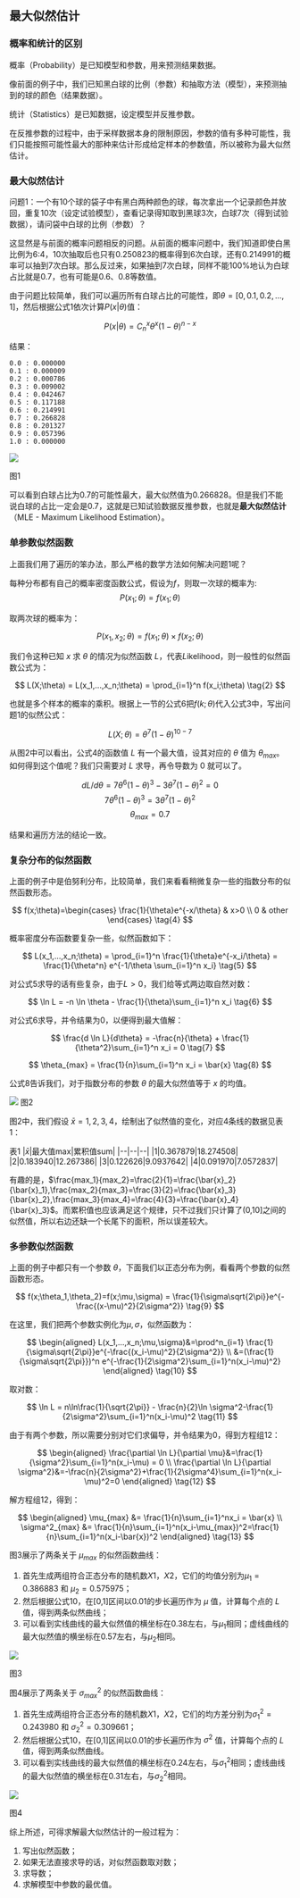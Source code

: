 <!--Copyright © Microsoft Corporation. All rights reserved.
  适用于[License](https://github.com/Microsoft/ai-edu/blob/master/LICENSE.md)版权许可-->


## 最大似然估计

### 概率和统计的区别

概率（Probability）是已知模型和参数，用来预测结果数据。

像前面的例子中，我们已知黑白球的比例（参数）和抽取方法（模型），来预测抽到的球的颜色（结果数据）。

统计（Statistics）是已知数据，设定模型并反推参数。

在反推参数的过程中，由于采样数据本身的限制原因，参数的值有多种可能性，我们只能按照可能性最大的那种来估计形成给定样本的参数值，所以被称为最大似然估计。

### 最大似然估计

问题1：一个有10个球的袋子中有黑白两种颜色的球，每次拿出一个记录颜色并放回，重复10次（设定试验模型），查看记录得知取到黑球3次，白球7次（得到试验数据），请问袋中白球的比例（参数）？

这显然是与前面的概率问题相反的问题。从前面的概率问题中，我们知道即使白黑比例为6:4，10次抽取后也只有0.250823的概率得到6次白球，还有0.214991的概率可以抽到7次白球。那么反过来，如果抽到7次白球，同样不能100%地认为白球占比就是0.7，也有可能是0.6、0.8等数值。

由于问题比较简单，我们可以遍历所有白球占比的可能性，即$\theta=[0,0.1,0.2,...,1]$，然后根据公式1依次计算$P(x|\theta)$值：

$$
P(x|\theta) = C_n^x \theta^x (1-\theta)^{n-x} \tag{1}
$$

结果：
```
0.0 : 0.000000
0.1 : 0.000009
0.2 : 0.000786
0.3 : 0.009002
0.4 : 0.042467
0.5 : 0.117188
0.6 : 0.214991
0.7 : 0.266828
0.8 : 0.201327
0.9 : 0.057396
1.0 : 0.000000
```

<img src="Images/likelihood_berno.png"/>

图1

可以看到白球占比为0.7的可能性最大，最大似然值为0.266828。但是我们不能说白球的占比一定会是0.7，这就是已知试验数据反推参数，也就是**最大似然估计**（MLE - Maximum Likelihood Estimation）。

### 单参数似然函数

上面我们用了遍历的笨办法，那么严格的数学方法如何解决问题1呢？

每种分布都有自己的概率密度函数公式，假设为$f$，则取一次球的概率为:
$$P(x_1;\theta)=f(x_1;\theta)$$

取两次球的概率为：

$$P(x_1,x_2;\theta)=f(x_1;\theta) \times f(x_2;\theta)$$

我们令这种已知 $x$ 求 $\theta$ 的情况为似然函数 $L$，代表$L$ikelihood，则一般性的似然函数公式为：

$$
L(X;\theta) = L(x_1,...,x_n;\theta) = \prod_{i=1}^n f(x_i;\theta) \tag{2}
$$

也就是多个样本的概率的乘积。根据上一节的公式6把$f(k;\theta)$代入公式3中，写出问题1的似然公式：

$$
L(X;\theta)= \theta^7 (1-\theta)^{10-7} \tag{3}
$$

从图2中可以看出，公式4的函数值 $L$ 有一个最大值，设其对应的 $\theta$ 值为 $\theta_{max}$。如何得到这个值呢？我们只需要对 $L$ 求导，再令导数为 0 就可以了。

$$
dL/d\theta=7\theta^6 (1-\theta)^3 - 3\theta^7(1-\theta)^2=0
$$
$$
7\theta^6 (1-\theta)^3 = 3\theta^7(1-\theta)^2
$$
$$
\theta_{max}=0.7
$$

结果和遍历方法的结论一致。

### 复杂分布的似然函数

上面的例子中是伯努利分布，比较简单，我们来看看稍微复杂一些的指数分布的似然函数形态。

$$
f(x;\theta)=\begin{cases} \frac{1}{\theta}e^{-x/\theta} & x>0 \\ 0 & other  \end{cases} \tag{4}
$$

概率密度分布函数要复杂一些，似然函数如下：

$$
L(x_1,...,x_n;\theta) = \prod_{i=1}^n \frac{1}{\theta}e^{-x_i/\theta} = \frac{1}{\theta^n} e^{-1/\theta \sum_{i=1}^n x_i} \tag{5}
$$

对公式5求导的话有些复杂，由于$L>0$，我们给等式两边取自然对数：

$$
\ln L = -n \ln \theta - \frac{1}{\theta}\sum_{i=1}^n x_i \tag{6}
$$

对公式6求导，并令结果为0，以便得到最大值解：

$$
\frac{d \ln L}{d\theta} = -\frac{n}{\theta} + \frac{1}{\theta^2}\sum_{i=1}^n x_i = 0 \tag{7}
$$

$$
\theta_{max} = \frac{1}{n}\sum_{i=1}^n x_i = \bar{x} \tag{8}
$$

公式8告诉我们，对于指数分布的参数 $\theta$ 的最大似然值等于 $x$ 的均值。

<img src="Images/likelihood_exp.png"/>
图2

图2中，我们假设 $\bar{x}={1,2,3,4}$，绘制出了似然值的变化，对应4条线的数据见表1：

表1
|$\bar{x}$|最大值max|累积值sum|
|--|--|--|
|1|0.367879|18.274508|
|2|0.183940|12.267386|
|3|0.122626|9.0937642|
|4|0.091970|7.0572837|

有趣的是，$\frac{max_1}{max_2}=\frac{2}{1}=\frac{\bar{x}_2}{\bar{x}_1},\frac{max_2}{max_3}=\frac{3}{2}=\frac{\bar{x}_3}{\bar{x}_2},\frac{max_3}{max_4}=\frac{4}{3}=\frac{\bar{x}_4}{\bar{x}_3}$。而累积值也应该满足这个规律，只不过我们只计算了(0,10]之间的似然值，所以右边还缺一个长尾下的面积，所以误差较大。


### 多参数似然函数

上面的例子中都只有一个参数 $\theta$，下面我们以正态分布为例，看看两个参数的似然函数形态。

$$
f(x;\theta_1,\theta_2)=f(x;\mu,\sigma) = \frac{1}{\sigma\sqrt{2\pi}}e^{-\frac{(x-\mu)^2}{2\sigma^2}} \tag{9}
$$

在这里，我们把两个参数实例化为$\mu,\sigma$，似然函数为：

$$
\begin{aligned}
L(x_1,...,x_n;\mu,\sigma)&=\prod^n_{i=1} \frac{1}{\sigma\sqrt{2\pi}}e^{-\frac{(x_i-\mu)^2}{2\sigma^2}}
\\
&=(\frac{1}{\sigma\sqrt{2\pi}})^n e^{-\frac{1}{2\sigma^2}\sum_{i=1}^n(x_i-\mu)^2}
\end{aligned} \tag{10}
$$

取对数：

$$
\ln L = n\ln\frac{1}{\sqrt{2\pi}} - \frac{n}{2}\ln \sigma^2-\frac{1}{2\sigma^2}\sum_{i=1}^n(x_i-\mu)^2 \tag{11}
$$

由于有两个参数，所以需要分别对它们求偏导，并令结果为0，得到方程组12：

$$
\begin{aligned}
\frac{\partial \ln L}{\partial \mu}&=\frac{1}{\sigma^2}\sum_{i=1}^n(x_i-\mu) = 0 
\\
\frac{\partial \ln L}{\partial \sigma^2}&=-\frac{n}{2\sigma^2}+\frac{1}{2\sigma^4}\sum_{i=1}^n(x_i-\mu)^2=0 
\end{aligned} \tag{12}
$$

解方程组12，得到：

$$
\begin{aligned}
\mu_{max} &= \frac{1}{n}\sum_{i=1}^nx_i = \bar{x}
\\ 
\sigma^2_{max} &= \frac{1}{n}\sum_{i=1}^n(x_i-\mu_{max})^2=\frac{1}{n}\sum_{i=1}^n(x_i-\bar{x})^2
\end{aligned} \tag{13}
$$

图3展示了两条关于 $\mu_{max}$ 的似然函数曲线：
1. 首先生成两组符合正态分布的随机数$X1，X2$，它们的均值分别为$\mu_{1}=0.386883$ 和 $\mu_{2}=0.575975$；
2. 然后根据公式10，在[0,1]区间以0.01的步长遍历作为 $\mu$ 值，计算每个点的 $L$ 值，得到两条似然曲线；
3. 可以看到实线曲线的最大似然值的横坐标在0.38左右，与$\mu_1$相同；虚线曲线的最大似然值的横坐标在0.57左右，与$\mu_2$相同。

<img src="Images/likelihood_norm_mu.png"/>

图3

图4展示了两条关于 $\sigma^2_{max}$ 的似然函数曲线：
1. 首先生成两组符合正态分布的随机数$X1，X2$，它们的均方差分别为$\sigma^2_{1}=0.243980$ 和 $\sigma^2_{2}=0.309661$；
2. 然后根据公式10，在[0,1]区间以0.01的步长遍历作为 $\sigma^2$ 值，计算每个点的 $L$ 值，得到两条似然曲线。
3. 可以看到实线曲线的最大似然值的横坐标在0.24左右，与$\sigma^2_1$相同；虚线曲线的最大似然值的横坐标在0.31左右，与$\sigma^2_2$相同。

<img src="Images/likelihood_norm_std.png"/>

图4

综上所述，可得求解最大似然估计的一般过程为：

1. 写出似然函数；
2. 如果无法直接求导的话，对似然函数取对数；
3. 求导数；
4. 求解模型中参数的最优值。

